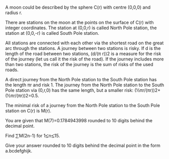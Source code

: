   <p>  A moon could be described by the sphere C(r) with centre (0,0,0) and radius r.   </p>    <p>  There are stations on the moon at the points on the surface of C(r) with integer coordinates. The station at (0,0,r) is called North Pole station, the station at (0,0,-r) is called South Pole station.  </p>    <p>  All stations are connected with each other via the shortest road on the great arc through the stations. A journey between two stations is risky. If d is the length of the road between two stations, (d/(&pi; r))2 is a measure for the risk of the journey (let us call it the risk of the road). If the journey includes more than two stations, the risk of the journey is the sum of risks of the used roads.  </p>    <p>  A direct journey from  the North Pole station to the South Pole station has the length &pi;r and risk 1. The journey from the North Pole station to the South Pole station via (0,r,0) has the same length, but a smaller risk: (&frac12;&pi;r/(&pi;r))2+(&frac12;&pi;r/(&pi;r))2=0.5.  </p>    <p>  The minimal risk of a journey from the North Pole station to the South Pole station on C(r) is M(r).  </p>    <p>  You are given that M(7)=0.1784943998  rounded to 10 digits behind the decimal point.   </p>    <p>  Find <img src='images/symbol_sum.gif' width='11' height='14' alt='&sum;' border='0' style='vertical-align:middle;' />M(2n-1) for 1<img src='images/symbol_le.gif' width='10' height='12' alt='&le;' border='0' style='vertical-align:middle;' />n<img src='images/symbol_le.gif' width='10' height='12' alt='&le;' border='0' style='vertical-align:middle;' />15.  </p>    <p>  Give your answer rounded to 10 digits behind the decimal point in the form a.bcdefghijk.  </p>      